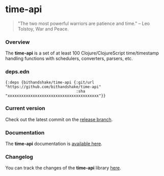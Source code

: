 
# time-api

> "The two most powerful warriors are patience and time." – Leo Tolstoy, War and Peace.

### Overview

The <strong>time-api</strong> is a set of at least 100 Clojure/ClojureScript
time/timestamp handling functions with schedulers, converters, parsers, etc.

### deps.edn

```
{:deps {bithandshake/time-api {:git/url "https://github.com/bithandshake/time-api"
                               :sha     "xxxxxxxxxxxxxxxxxxxxxxxxxxxxxxxxxxxxxxxx"}}
```

### Current version

Check out the latest commit on the [release branch](https://github.com/bithandshake/time-api/tree/release).

### Documentation

The <strong>time-api</strong> documentation is [available here](documentation/COVER.md).

### Changelog

You can track the changes of the <strong>time-api</strong> library [here](CHANGES.md).
